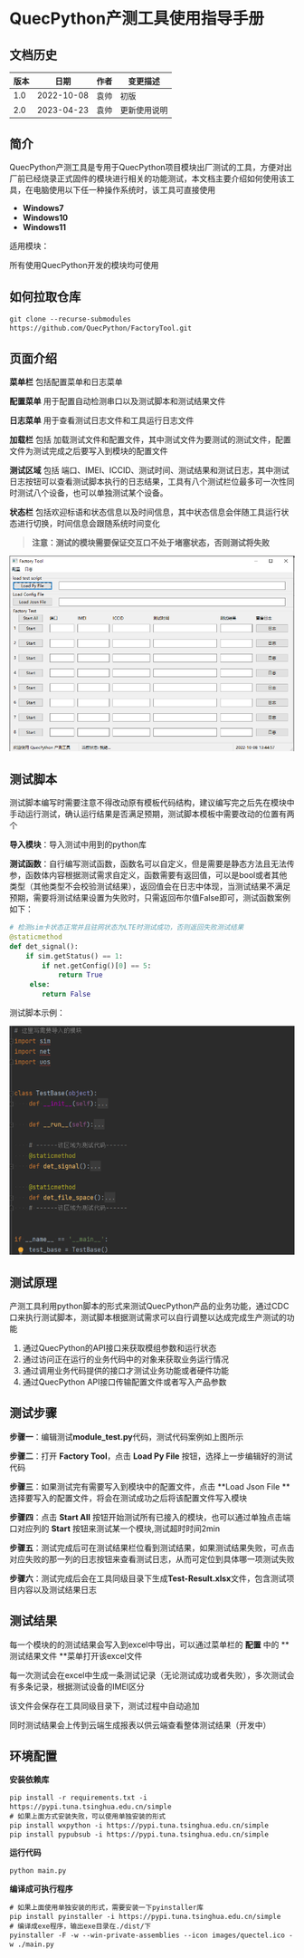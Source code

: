 # QuecPython产测工具使用指导手册

## 文档历史

| 版本 | 日期       | 作者 | 变更描述     |
| ---- | ---------- | ---- | ------------ |
| 1.0  | 2022-10-08 | 袁帅 | 初版         |
| 2.0  | 2023-04-23 | 袁帅 | 更新使用说明 |

## 简介

QuecPython产测工具是专用于QuecPython项目模块出厂测试的工具，方便对出厂前已经烧录正式固件的模块进行相关的功能测试，本文档主要介绍如何使用该工具，在电脑使用以下任一种操作系统时，该工具可直接使用

- **Windows7**
- **Windows10**
- **Windows11**

适用模块：

所有使用QuecPython开发的模块均可使用

## 如何拉取仓库

```shell
git clone --recurse-submodules https://github.com/QuecPython/FactoryTool.git
```

## 页面介绍

**菜单栏** 包括配置菜单和日志菜单

**配置菜单** 用于配置自动检测串口以及测试脚本和测试结果文件

**日志菜单** 用于查看测试日志文件和工具运行日志文件	

**加载栏** 包括 加载测试文件和配置文件，其中测试文件为要测试的测试文件，配置文件为测试完成之后要写入到模块的配置文件

**测试区域** 包括 端口、IMEI、ICCID、测试时间、测试结果和测试日志，其中测试日志按钮可以查看测试脚本执行的日志结果，工具有八个测试栏位最多可一次性同时测试八个设备，也可以单独测试某个设备。

**状态栏** 包括欢迎标语和状态信息以及时间信息，其中状态信息会伴随工具运行状态进行切换，时间信息会跟随系统时间变化

> **注意：测试的模块需要保证交互口不处于堵塞状态，否则测试将失败**

![1665207910586](./media/1665207910586.png)

## 测试脚本

测试脚本编写时需要注意不得改动原有模板代码结构，建议编写完之后先在模块中手动运行测试，确认运行结果是否满足预期，测试脚本模板中需要改动的位置有两个

**导入模块**：导入测试中用到的python库

**测试函数**：自行编写测试函数，函数名可以自定义，但是需要是静态方法且无法传参，函数体内容根据测试需求自定义，函数需要有返回值，可以是bool或者其他类型（其他类型不会校验测试结果），返回值会在日志中体现，当测试结果不满足预期，需要将测试结果设置为失败时，只需返回布尔值False即可，测试函数案例如下：

```python
# 检测sim卡状态正常并且驻网状态为LTE时测试成功，否则返回失败测试结果
@staticmethod
def det_signal():
	if sim.getStatus() == 1:
		if net.getConfig()[0] == 5:
			return True
     else:
     	return False
```

测试脚本示例：

![1665208145345](./media/1665208145345.png)

## 测试原理

产测工具利用python脚本的形式来测试QuecPython产品的业务功能，通过CDC口来执行测试脚本，测试脚本根据测试需求可以自行调整以达成完成生产测试的功能

1. 通过QuecPython的API接口来获取模组参数和运行状态
2. 通过访问正在运行的业务代码中的对象来获取业务运行情况
3. 通过调用业务代码提供的接口才测试业务功能或者硬件功能
4. 通过QuecPython API接口传输配置文件或者写入产品参数

## 测试步骤

**步骤一**：编辑测试**module_test.py**代码，测试代码案例如上图所示

**步骤二**：打开 **Factory Tool**，点击 **Load Py File** 按钮，选择上一步编辑好的测试代码

**步骤三**：如果测试完有需要写入到模块中的配置文件，点击 **Load Json File **选择要写入的配置文件，将会在测试成功之后将该配置文件写入模块

**步骤四**：点击 **Start All** 按钮开始测试所有已接入的模块，也可以通过单独点击端口对应列的 **Start** 按钮来测试某一个模块,测试超时时间2min

**步骤五**：测试完成后可在测试结果栏位看到测试结果，如果测试结果失败，可点击对应失败的那一列的日志按钮来查看测试日志，从而可定位到具体哪一项测试失败

**步骤六**：测试完成后会在工具同级目录下生成**Test-Result.xlsx**文件，包含测试项目内容以及测试结果日志

## 测试结果

每一个模块的的测试结果会写入到excel中导出，可以通过菜单栏的 **配置** 中的 **测试结果文件 **菜单打开该excel文件

每一次测试会在excel中生成一条测试记录（无论测试成功或者失败），多次测试会有多条记录，根据测试设备的IMEI区分

该文件会保存在工具同级目录下，测试过程中自动追加

同时测试结果会上传到云端生成报表以供云端查看整体测试结果（开发中）


## 环境配置

**安装依赖库**

```shell
pip install -r requirements.txt -i https://pypi.tuna.tsinghua.edu.cn/simple
# 如果上面方式安装失败，可以使用单独安装的形式
pip install wxpython -i https://pypi.tuna.tsinghua.edu.cn/simple
pip install pypubsub -i https://pypi.tuna.tsinghua.edu.cn/simple
```
**运行代码**

```shell
python main.py
```
**编译成可执行程序**

```shell
# 如果上面使用单独安装的形式，需要安装一下pyinstaller库
pip install pyinstaller -i https://pypi.tuna.tsinghua.edu.cn/simple
# 编译成exe程序，输出exe目录在./dist/下
pyinstaller -F -w --win-private-assemblies --icon images/quectel.ico -w ./main.py
```
